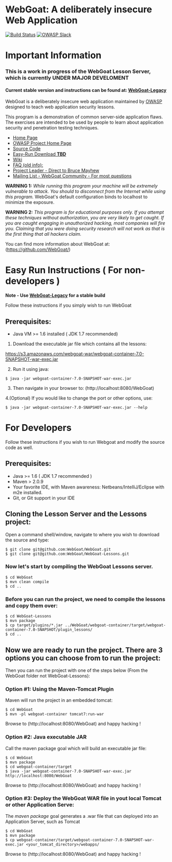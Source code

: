# WebGoat: A deliberately insecure Web Application

[![Build Status](https://travis-ci.org/WebGoat/WebGoat.svg)](https://travis-ci.org/WebGoat/WebGoat)
[![OWASP Slack](https://owasp.herokuapp.com/badge.svg)](https://owasp.herokuapp.com/)


# Important Information

### This is a work in progress of the WebGoat Lesson Server, which is currently **UNDER MAJOR DEVELOMENT**

#### Current stable version and instructions can be found at:  [WebGoat-Legacy](https://github.com/WebGoat/WebGoat-Legacy)

WebGoat is a deliberately insecure web application maintained by [OWASP](http://www.owasp.org/) designed to teach web application security lessons.

This program is a demonstration of common server-side application flaws. The
exercises are intended to be used by people to learn about application security and
penetration testing techniques.

* [Home Page](http://webgoat.github.io)
* [OWASP Project Home Page](http://www.owasp.org/index.php/Category:OWASP_WebGoat_Project)
* [Source Code](https://github.com/WebGoat/WebGoat)
* [Easy-Run Download **TBD**](https://github.com/WebGoat/WebGoat/releases/**TBD**)
* [Wiki](https://github.com/WebGoat/WebGoat/wiki)
* [FAQ (old info):](http://code.google.com/p/webgoat/wiki/FAQ)
* [Project Leader - Direct to Bruce Mayhew](mailto:webgoat@owasp.org)
* [Mailing List - WebGoat Community - For most questions](mailto:owasp-webgoat@lists.owasp.org)

**WARNING 1:** *While running this program your machine will be extremely
vulnerable to attack. You should to disconnect from the Internet while using
this program.*  WebGoat's default configuration binds to localhost to minimize 
the exposure.

**WARNING 2:** *This program is for educational purposes only. If you attempt
these techniques without authorization, you are very likely to get caught. If
you are caught engaging in unauthorized hacking, most companies will fire you.
Claiming that you were doing security research will not work as that is the
first thing that all hackers claim.*

You can find more information about WebGoat at:
(https://github.com/WebGoat/)


# Easy Run Instructions ( For non-developers )

**Note - Use [WebGoat-Legacy](https://github.com/WebGoat/WebGoat-Legacy) for a stable build**

Follow these instructions if you simply wish to run WebGoat

## Prerequisites:

* Java VM >= 1.6 installed ( JDK 1.7 recommended)

1. Download the executable jar file which contains all the lessons:

  https://s3.amazonaws.com/webgoat-war/webgoat-container-7.0-SNAPSHOT-war-exec.jar

2. Run it using java:

```Shell
$ java -jar webgoat-container-7.0-SNAPSHOT-war-exec.jar
```

3. Then navigate in your browser to: (http://localhost:8080/WebGoat)

4.(Optional) If you would like to change the port or other options, use:

```Shell
$ java -jar webgoat-container-7.0-SNAPSHOT-war-exec.jar --help
```

# For Developers

Follow these instructions if you wish to run Webgoat and modify the source code as well.

## Prerequisites:

* Java >= 1.6 ( JDK 1.7 recommended )
* Maven > 2.0.9
* Your favorite IDE, with Maven awareness: Netbeans/IntelliJ/Eclipse with m2e installed.
* Git, or Git support in your IDE

## Cloning the Lesson Server and the Lessons project:

Open a command shell/window, navigate to where you wish to download the source and type:

```Shell
$ git clone git@github.com:WebGoat/WebGoat.git
$ git clone git@github.com:WebGoat/WebGoat-Lessons.git
```

### Now let's start by compiling the WebGoat Lessons server.

```Shell
$ cd WebGoat
$ mvn clean compile
$ cd ..
```

### Before you can run the project, we need to compile the lessons and copy them over:

```Shell
$ cd WebGoat-Lessons
$ mvn package
$ cp target/plugins/*.jar ../WebGoat/webgoat-container/target/webgoat-container-7.0-SNAPSHOT/plugin_lessons/
$ cd ..
```

## Now we are ready to run the project. There are 3 options you can choose from to run the project:

Then you can run the project with one of the steps below (From the WebGoat folder not WebGoat-Lessons):

### Option #1: Using the Maven-Tomcat Plugin 
Maven will run the project in an embedded tomcat: 

```Shell
$ cd WebGoat
$ mvn -pl webgoat-container tomcat7:run-war
```

Browse to (http://localhost:8080/WebGoat) and happy hacking !

### Option #2: Java executable JAR
Call the maven package goal which will build an executable jar file: 

```Shell
$ cd WebGoat
$ mvn package
$ cd webgoat-container/target
$ java -jar webgoat-container-7.0-SNAPSHOT-war-exec.jar http://localhost:8080/WebGoat
```

Browse to (http://localhost:8080/WebGoat) and happy hacking !

### Option #3: Deploy the WebGoat WAR file in yout local Tomcat or other Application Serve:
The _maven package_ goal generates a .war file that can deployed into an Application Server, such as Tomcat

```Shell
$ cd WebGoat
$ mvn package 
$ cp webgoat-container/target/webgoat-container-7.0-SNAPSHOT-war-exec.jar <your_tomcat_directory>/webapps/
```

Browse to (http://localhost:8080/WebGoat) and happy hacking !
